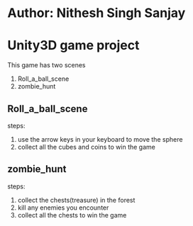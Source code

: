 
# Author: Nithesh Singh Sanjay

# Unity3D game project
This game has two scenes
1. Roll_a_ball_scene
2. zombie_hunt

## Roll_a_ball_scene
steps:
1. use the arrow keys in your keyboard to move the sphere
2. collect all the cubes and coins to win the game

## zombie_hunt
steps:
1. collect the chests(treasure) in the forest
2. kill any enemies you encounter
3. collect all the chests to win the game
